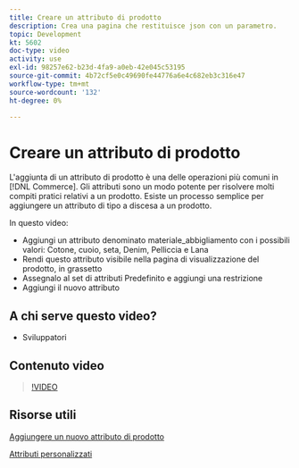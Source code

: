 ```yaml
---
title: Creare un attributo di prodotto
description: Crea una pagina che restituisce json con un parametro.
topic: Development
kt: 5602
doc-type: video
activity: use
exl-id: 98257e62-b23d-4fa9-a0eb-42e045c53195
source-git-commit: 4b72cf5e0c49690fe44776a6e4c682eb3c316e47
workflow-type: tm+mt
source-wordcount: '132'
ht-degree: 0%

---
```


# Creare un attributo di prodotto

L&#39;aggiunta di un attributo di prodotto è una delle operazioni più comuni in [!DNL Commerce]. Gli attributi sono un modo potente per risolvere molti compiti pratici relativi a un prodotto. Esiste un processo semplice per aggiungere un attributo di tipo a discesa a un prodotto.

In questo video:

- Aggiungi un attributo denominato materiale_abbigliamento con i possibili valori: Cotone, cuoio, seta, Denim, Pelliccia e Lana
- Rendi questo attributo visibile nella pagina di visualizzazione del prodotto, in grassetto
- Assegnalo al set di attributi Predefinito e aggiungi una restrizione
- Aggiungi il nuovo attributo

## A chi serve questo video?

- Sviluppatori

## Contenuto video

>[!VIDEO](https://video.tv.adobe.com/v/35789?quality=12&learn=on)

## Risorse utili

[Aggiungere un nuovo attributo di prodotto](https://devdocs.magento.com/videos/fundamentals/add-new-product-attribute/)

[Attributi personalizzati](https://devdocs.magento.com/guides/v2.4/howdoi/custom-attributes/introduction.html)
